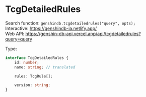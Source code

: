 # TcgDetailedRules

Search function: `genshindb.tcgdetailedrules("query", opts);`  
Interactive: https://genshindb-ia.netlify.app/  
Web API: https://genshin-db-api.vercel.app/api/tcgdetailedrules?query=query

Type:
```ts
interface TcgDetailedRules {
	id: number;
	name: string; // translated

	rules: TcgRule[];

	version: string;
}```
